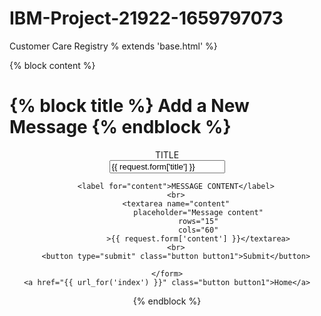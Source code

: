 # IBM-Project-21922-1659797073
Customer Care Registry
% extends 'base.html' %}


{% block content %}
    <h1>{% block title %} Add a New Message {% endblock %}</h1>
    <form method="post" style="text-align: center;">
        <label for="title">TITLE</label>
        <br>
        <input type="text" name="title"
               placeholder="Message title"
               value="{{ request.form['title'] }}"></input>
        <br>

        <label for="content">MESSAGE CONTENT</label>
        <br>
        <textarea name="content"
                  placeholder="Message content"
                  rows="15"
                  cols="60"
                  >{{ request.form['content'] }}</textarea>
        <br>
        <button type="submit" class="button button1">Submit</button>
        
    </form>
    <a href="{{ url_for('index') }}" class="button button1">Home</a>
{% endblock %}
